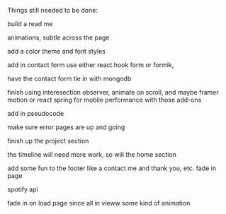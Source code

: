 ﻿Things still needed to be done:

build a read me

animations, subtle across the page

add a color theme and font styles

add in contact form use either react hook form or formik,

have the contact form tie in with mongodb

finish using interesection observer, animate on scroll, and maybe framer motion or react spring for mobile performance with those add-ons

add in pseudocode

make sure error pages are up and going

finish up the project section

the timeline will need more work, so will the home section

add some fun to the footer like a contact me and thank you, etc.
fade in page

spotify api

fade in on load page since all in vieww some kind of animation